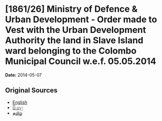 # [1861/26] Ministry of Defence & Urban Development - Order made to Vest with the Urban Development Authority the land in Slave Island ward belonging to the Colombo Municipal Council w.e.f. 05.05.2014

**Date:** 2014-05-07

## Original Sources

- [English](https://documents.gov.lk/view/extra-gazettes/2014/5/1861-26_E.pdf)
- [සිංහල](https://documents.gov.lk/view/extra-gazettes/2014/5/1861-26_S.pdf)
- [தமிழ்](https://documents.gov.lk/view/extra-gazettes/2014/5/1861-26_T.pdf)
